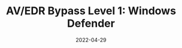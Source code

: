 ---
layout: single
date: 2022-04-29
title: "AV/EDR Bypass Level 1: Windows Defender"
toc: true
draft: true
type: ["posts","post"]
categories:
  - Evasion
tags:
  - RedTeam
  - Sektor7
  - AV/EDR Evasion
  - Windows Defender
---